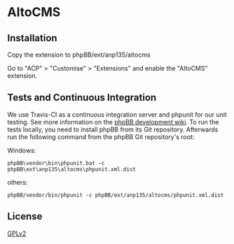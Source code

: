 # AltoCMS

## Installation

Copy the extension to phpBB/ext/anp135/altocms

Go to "ACP" > "Customise" > "Extensions" and enable the "AltoCMS" extension.

## Tests and Continuous Integration

We use Travis-CI as a continuous integration server and phpunit for our unit testing. See more information on the [phpBB development wiki](https://wiki.phpbb.com/Unit_Tests).
To run the tests locally, you need to install phpBB from its Git repository. Afterwards run the following command from the phpBB Git repository's root:

Windows:

    phpBB\vendor\bin\phpunit.bat -c phpBB\ext\anp135\altocms\phpunit.xml.dist

others:

    phpBB/vendor/bin/phpunit -c phpBB/ext/anp135/altocms/phpunit.xml.dist

## License

[GPLv2](license.txt)
